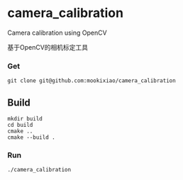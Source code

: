 # camera_calibration
Camera calibration using OpenCV

基于OpenCV的相机标定工具 

### Get

```shell
git clone git@github.com:mookixiao/camera_calibration
```

## Build

```shell
mkdir build
cd build
cmake ..
cmake --build .
```

### Run

```shell
./camera_calibration
```
